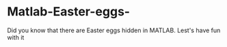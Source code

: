 # Matlab-Easter-eggs-
Did you know that there are Easter eggs hidden in MATLAB. Lest's have fun with it 
